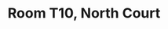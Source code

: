 ---
basin: 'No'
cudn: true
floor: First
grade: 3
images: []
living_room: 'No'
location: North Court
name: T10
network: Wireless Only
title: Room T10, North Court
---